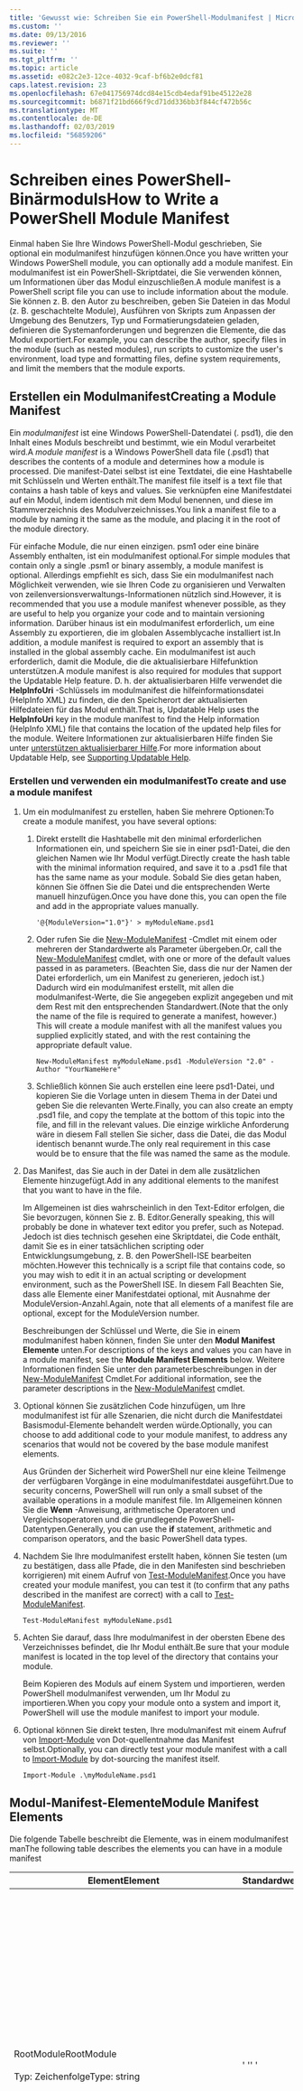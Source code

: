```yaml
---
title: 'Gewusst wie: Schreiben Sie ein PowerShell-Modulmanifest | Microsoft-Dokumentation'
ms.custom: ''
ms.date: 09/13/2016
ms.reviewer: ''
ms.suite: ''
ms.tgt_pltfrm: ''
ms.topic: article
ms.assetid: e082c2e3-12ce-4032-9caf-bf6b2e0dcf81
caps.latest.revision: 23
ms.openlocfilehash: 67e041756974dcd84e15cdb4edaf91be45122e28
ms.sourcegitcommit: b6871f21bd666f9cd71dd336bb3f844cf472b56c
ms.translationtype: MT
ms.contentlocale: de-DE
ms.lasthandoff: 02/03/2019
ms.locfileid: "56859206"
---
```

# <a name="how-to-write-a-powershell-module-manifest"></a><span data-ttu-id="16eb9-102">Schreiben eines PowerShell-Binärmoduls</span><span class="sxs-lookup"><span data-stu-id="16eb9-102">How to Write a PowerShell Module Manifest</span></span>

<span data-ttu-id="16eb9-103">Einmal haben Sie Ihre Windows PowerShell-Modul geschrieben, Sie optional ein modulmanifest hinzufügen können.</span><span class="sxs-lookup"><span data-stu-id="16eb9-103">Once you have written your Windows PowerShell module, you can optionally add a module manifest.</span></span> <span data-ttu-id="16eb9-104">Ein modulmanifest ist ein PowerShell-Skriptdatei, die Sie verwenden können, um Informationen über das Modul einzuschließen.</span><span class="sxs-lookup"><span data-stu-id="16eb9-104">A module manifest is a PowerShell script file you can use to include information about the module.</span></span> <span data-ttu-id="16eb9-105">Sie können z. B. den Autor zu beschreiben, geben Sie Dateien in das Modul (z. B. geschachtelte Module), Ausführen von Skripts zum Anpassen der Umgebung des Benutzers, Typ und Formatierungsdateien geladen, definieren die Systemanforderungen und begrenzen die Elemente, die das Modul exportiert.</span><span class="sxs-lookup"><span data-stu-id="16eb9-105">For example, you can describe the author, specify files in the module (such as nested modules), run scripts to customize the user's environment, load type and formatting files, define system requirements, and limit the members that the module exports.</span></span>

## <a name="creating-a-module-manifest"></a><span data-ttu-id="16eb9-106">Erstellen ein Modulmanifest</span><span class="sxs-lookup"><span data-stu-id="16eb9-106">Creating a Module Manifest</span></span>

<span data-ttu-id="16eb9-107">Ein *modulmanifest* ist eine Windows PowerShell-Datendatei (. psd1), die den Inhalt eines Moduls beschreibt und bestimmt, wie ein Modul verarbeitet wird.</span><span class="sxs-lookup"><span data-stu-id="16eb9-107">A *module manifest* is a Windows PowerShell data file (.psd1) that describes the contents of a module and determines how a module is processed.</span></span> <span data-ttu-id="16eb9-108">Die manifest-Datei selbst ist eine Textdatei, die eine Hashtabelle mit Schlüsseln und Werten enthält.</span><span class="sxs-lookup"><span data-stu-id="16eb9-108">The manifest file itself is a text file that contains a hash table of keys and values.</span></span> <span data-ttu-id="16eb9-109">Sie verknüpfen eine Manifestdatei auf ein Modul, indem identisch mit dem Modul benennen, und diese im Stammverzeichnis des Modulverzeichnisses.</span><span class="sxs-lookup"><span data-stu-id="16eb9-109">You link a manifest file to a module by naming it the same as the module, and placing it in the root of the module directory.</span></span>

<span data-ttu-id="16eb9-110">Für einfache Module, die nur einen einzigen. psm1 oder eine binäre Assembly enthalten, ist ein modulmanifest optional.</span><span class="sxs-lookup"><span data-stu-id="16eb9-110">For simple modules that contain only a single .psm1 or binary assembly, a module manifest is optional.</span></span> <span data-ttu-id="16eb9-111">Allerdings empfiehlt es sich, dass Sie ein modulmanifest nach Möglichkeit verwenden, wie sie Ihren Code zu organisieren und Verwalten von zeilenversionsverwaltungs-Informationen nützlich sind.</span><span class="sxs-lookup"><span data-stu-id="16eb9-111">However, it is recommended that you use a module manifest whenever possible, as they are useful to help you organize your code and to maintain versioning information.</span></span> <span data-ttu-id="16eb9-112">Darüber hinaus ist ein modulmanifest erforderlich, um eine Assembly zu exportieren, die im globalen Assemblycache installiert ist.</span><span class="sxs-lookup"><span data-stu-id="16eb9-112">In addition, a module manifest is required to export an assembly that is installed in the global assembly cache.</span></span> <span data-ttu-id="16eb9-113">Ein modulmanifest ist auch erforderlich, damit die Module, die die aktualisierbare Hilfefunktion unterstützen.</span><span class="sxs-lookup"><span data-stu-id="16eb9-113">A module manifest is also required for modules that support the Updatable Help feature.</span></span> <span data-ttu-id="16eb9-114">D. h. der aktualisierbaren Hilfe verwendet die **HelpInfoUri** -Schlüssels im modulmanifest die hilfeinformationsdatei (HelpInfo XML) zu finden, die den Speicherort der aktualisierten Hilfedateien für das Modul enthält.</span><span class="sxs-lookup"><span data-stu-id="16eb9-114">That is, Updatable Help uses the **HelpInfoUri** key in the module manifest to find the Help information (HelpInfo XML) file that contains the location of the updated help files for the module.</span></span> <span data-ttu-id="16eb9-115">Weitere Informationen zur aktualisierbaren Hilfe finden Sie unter [unterstützen aktualisierbarer Hilfe](./supporting-updatable-help.md).</span><span class="sxs-lookup"><span data-stu-id="16eb9-115">For more information about Updatable Help, see [Supporting Updatable Help](./supporting-updatable-help.md).</span></span>

### <a name="to-create-and-use-a-module-manifest"></a><span data-ttu-id="16eb9-116">Erstellen und verwenden ein modulmanifest</span><span class="sxs-lookup"><span data-stu-id="16eb9-116">To create and use a module manifest</span></span>

1. <span data-ttu-id="16eb9-117">Um ein modulmanifest zu erstellen, haben Sie mehrere Optionen:</span><span class="sxs-lookup"><span data-stu-id="16eb9-117">To create a module manifest, you have several options:</span></span>

   1. <span data-ttu-id="16eb9-118">Direkt erstellt die Hashtabelle mit den minimal erforderlichen Informationen ein, und speichern Sie sie in einer psd1-Datei, die den gleichen Namen wie Ihr Modul verfügt.</span><span class="sxs-lookup"><span data-stu-id="16eb9-118">Directly create the hash table with the minimal information required, and save it to a .psd1 file that has the same name as your module.</span></span> <span data-ttu-id="16eb9-119">Sobald Sie dies getan haben, können Sie öffnen Sie die Datei und die entsprechenden Werte manuell hinzufügen.</span><span class="sxs-lookup"><span data-stu-id="16eb9-119">Once you have done this, you can open the file and add in the appropriate values manually.</span></span>

      `'@{ModuleVersion="1.0"}' > myModuleName.psd1`

   2. <span data-ttu-id="16eb9-120">Oder rufen Sie die [New-ModuleManifest](/powershell/module/Microsoft.PowerShell.Core/New-ModuleManifest) -Cmdlet mit einem oder mehreren der Standardwerte als Parameter übergeben.</span><span class="sxs-lookup"><span data-stu-id="16eb9-120">Or, call the [New-ModuleManifest](/powershell/module/Microsoft.PowerShell.Core/New-ModuleManifest) cmdlet, with one or more of the default values passed in as parameters.</span></span> <span data-ttu-id="16eb9-121">(Beachten Sie, dass die nur der Namen der Datei erforderlich, um ein Manifest zu generieren, jedoch ist.) Dadurch wird ein modulmanifest erstellt, mit allen die modulmanifest-Werte, die Sie angegeben explizit angegeben und mit dem Rest mit den entsprechenden Standardwert.</span><span class="sxs-lookup"><span data-stu-id="16eb9-121">(Note that the only the name of the file is required to generate a manifest, however.) This will create a module manifest with all the manifest values you supplied explicitly stated, and with the rest containing the appropriate default value.</span></span>

      `New-ModuleManifest myModuleName.psd1 -ModuleVersion "2.0" -Author "YourNameHere"`

   3. <span data-ttu-id="16eb9-122">Schließlich können Sie auch erstellen eine leere psd1-Datei, und kopieren Sie die Vorlage unten in diesem Thema in der Datei und geben Sie die relevanten Werte.</span><span class="sxs-lookup"><span data-stu-id="16eb9-122">Finally, you can also create an empty .psd1 file, and copy the template at the bottom of this topic into the file, and fill in the relevant values.</span></span> <span data-ttu-id="16eb9-123">Die einzige wirkliche Anforderung wäre in diesem Fall stellen Sie sicher, dass die Datei, die das Modul identisch benannt wurde.</span><span class="sxs-lookup"><span data-stu-id="16eb9-123">The only real requirement in this case would be to ensure that the file was named the same as the module.</span></span>

2. <span data-ttu-id="16eb9-124">Das Manifest, das Sie auch in der Datei in dem alle zusätzlichen Elemente hinzugefügt.</span><span class="sxs-lookup"><span data-stu-id="16eb9-124">Add in any additional elements to the manifest that you want to have in the file.</span></span>

   <span data-ttu-id="16eb9-125">Im Allgemeinen ist dies wahrscheinlich in den Text-Editor erfolgen, die Sie bevorzugen, können Sie z. B. Editor.</span><span class="sxs-lookup"><span data-stu-id="16eb9-125">Generally speaking, this will probably be done in whatever text editor you prefer, such as Notepad.</span></span> <span data-ttu-id="16eb9-126">Jedoch ist dies technisch gesehen eine Skriptdatei, die Code enthält, damit Sie es in einer tatsächlichen scripting oder Entwicklungsumgebung, z. B. den PowerShell-ISE bearbeiten möchten.</span><span class="sxs-lookup"><span data-stu-id="16eb9-126">However this technically is a script file that contains code, so you may wish to edit it in an actual scripting or development environment, such as the PowerShell ISE.</span></span> <span data-ttu-id="16eb9-127">In diesem Fall Beachten Sie, dass alle Elemente einer Manifestdatei optional, mit Ausnahme der ModuleVersion-Anzahl.</span><span class="sxs-lookup"><span data-stu-id="16eb9-127">Again, note that all elements of a manifest file are optional, except for the ModuleVersion number.</span></span>

   <span data-ttu-id="16eb9-128">Beschreibungen der Schlüssel und Werte, die Sie in einem modulmanifest haben können, finden Sie unter den **Modul Manifest Elemente** unten.</span><span class="sxs-lookup"><span data-stu-id="16eb9-128">For descriptions of the keys and values you can have in a module manifest, see the **Module Manifest Elements** below.</span></span> <span data-ttu-id="16eb9-129">Weitere Informationen finden Sie unter den parameterbeschreibungen in der [New-ModuleManifest](/powershell/module/Microsoft.PowerShell.Core/New-ModuleManifest) Cmdlet.</span><span class="sxs-lookup"><span data-stu-id="16eb9-129">For additional information, see the parameter descriptions in the  [New-ModuleManifest](/powershell/module/Microsoft.PowerShell.Core/New-ModuleManifest) cmdlet.</span></span>

3. <span data-ttu-id="16eb9-130">Optional können Sie zusätzlichen Code hinzufügen, um Ihre modulmanifest ist für alle Szenarien, die nicht durch die Manifestdatei Basismodul-Elemente behandelt werden würde.</span><span class="sxs-lookup"><span data-stu-id="16eb9-130">Optionally, you can choose to add additional code to your module manifest, to address any scenarios that would not be covered by the base module manifest elements.</span></span>

   <span data-ttu-id="16eb9-131">Aus Gründen der Sicherheit wird PowerShell nur eine kleine Teilmenge der verfügbaren Vorgänge in eine modulmanifestdatei ausgeführt.</span><span class="sxs-lookup"><span data-stu-id="16eb9-131">Due to security concerns, PowerShell will run only a small subset of the available operations in a module manifest file.</span></span> <span data-ttu-id="16eb9-132">Im Allgemeinen können Sie die **Wenn** -Anweisung, arithmetische Operatoren und Vergleichsoperatoren und die grundlegende PowerShell-Datentypen.</span><span class="sxs-lookup"><span data-stu-id="16eb9-132">Generally, you can use the **if** statement, arithmetic and comparison operators, and the basic PowerShell data types.</span></span>

4. <span data-ttu-id="16eb9-133">Nachdem Sie Ihre modulmanifest erstellt haben, können Sie testen (um zu bestätigen, dass alle Pfade, die in den Manifesten sind beschrieben korrigieren) mit einem Aufruf von [Test-ModuleManifest](/powershell/module/Microsoft.PowerShell.Core/Test-ModuleManifest).</span><span class="sxs-lookup"><span data-stu-id="16eb9-133">Once you have created your module manifest, you can test it (to confirm that any paths described in the manifest are correct) with a call to [Test-ModuleManifest](/powershell/module/Microsoft.PowerShell.Core/Test-ModuleManifest).</span></span>

   `Test-ModuleManifest myModuleName.psd1`

5. <span data-ttu-id="16eb9-134">Achten Sie darauf, dass Ihre modulmanifest in der obersten Ebene des Verzeichnisses befindet, die Ihr Modul enthält.</span><span class="sxs-lookup"><span data-stu-id="16eb9-134">Be sure that your module manifest is located in the top level of the directory that contains your module.</span></span>

   <span data-ttu-id="16eb9-135">Beim Kopieren des Moduls auf einem System und importieren, werden PowerShell modulmanifest verwenden, um Ihr Modul zu importieren.</span><span class="sxs-lookup"><span data-stu-id="16eb9-135">When you copy your module onto a system and import it, PowerShell will use the module manifest to import your module.</span></span>

6. <span data-ttu-id="16eb9-136">Optional können Sie direkt testen, Ihre modulmanifest mit einem Aufruf von [Import-Module](/powershell/module/Microsoft.PowerShell.Core/Import-Module) von Dot-quellentnahme das Manifest selbst.</span><span class="sxs-lookup"><span data-stu-id="16eb9-136">Optionally, you can directly test your module manifest with a call to [Import-Module](/powershell/module/Microsoft.PowerShell.Core/Import-Module) by dot-sourcing the manifest itself.</span></span>

   `Import-Module .\myModuleName.psd1`

## <a name="module-manifest-elements"></a><span data-ttu-id="16eb9-137">Modul-Manifest-Elemente</span><span class="sxs-lookup"><span data-stu-id="16eb9-137">Module Manifest Elements</span></span>

<span data-ttu-id="16eb9-138">Die folgende Tabelle beschreibt die Elemente, was in einem modulmanifest man</span><span class="sxs-lookup"><span data-stu-id="16eb9-138">The following table describes the elements you can have in a module manifest</span></span>

|<span data-ttu-id="16eb9-139">Element</span><span class="sxs-lookup"><span data-stu-id="16eb9-139">Element</span></span>|<span data-ttu-id="16eb9-140">Standardwert</span><span class="sxs-lookup"><span data-stu-id="16eb9-140">Default</span></span>|<span data-ttu-id="16eb9-141">Beschreibung</span><span class="sxs-lookup"><span data-stu-id="16eb9-141">Description</span></span>|
|-------------|-------------|-----------------|
|<span data-ttu-id="16eb9-142">RootModule</span><span class="sxs-lookup"><span data-stu-id="16eb9-142">RootModule</span></span><br /><br /> <span data-ttu-id="16eb9-143">Typ: Zeichenfolge</span><span class="sxs-lookup"><span data-stu-id="16eb9-143">Type: string</span></span>|<span data-ttu-id="16eb9-144">' '</span><span class="sxs-lookup"><span data-stu-id="16eb9-144">' '</span></span>|<span data-ttu-id="16eb9-145">Modul "oder" Binary skriptmoduldatei dieses Manifest zugeordnet.</span><span class="sxs-lookup"><span data-stu-id="16eb9-145">Script module or binary module file associated with this manifest.</span></span> <span data-ttu-id="16eb9-146">Frühere Versionen von PowerShell wird dieses Element die "moduletoprocess" aufgerufen.</span><span class="sxs-lookup"><span data-stu-id="16eb9-146">Previous versions of PowerShell called this element the ModuleToProcess.</span></span><br /><br /> <span data-ttu-id="16eb9-147">Mögliche Typen für das stammmodul können leer sein (die dies veranlasst einen **Manifest** Modul), den Namen des ein Skriptmodul (. psm1, wodurch dies eine **Skript** Modul), oder der Name eines binären Moduls (.exe oder .dll, Das macht dies eine **binäre** Modul).</span><span class="sxs-lookup"><span data-stu-id="16eb9-147">Possible types for the root module can be empty (which will make this a **Manifest** module), the name of a script module (.psm1, which makes this a **Script** module), or the name of a binary module (.exe or .dll, which makes this a **Binary** module).</span></span> <span data-ttu-id="16eb9-148">Platzieren den Namen des ein modulmanifest (psd1) oder eine Skriptdatei (ps1) in diesem Element bewirkt, dass einen Fehler auftritt.</span><span class="sxs-lookup"><span data-stu-id="16eb9-148">Placing the name of a module manifest (.psd1) or a script file (.ps1) in this element will cause an error to occur.</span></span>|
|<span data-ttu-id="16eb9-149">ModuleVersion</span><span class="sxs-lookup"><span data-stu-id="16eb9-149">ModuleVersion</span></span><br /><br /> <span data-ttu-id="16eb9-150">Typ: Zeichenfolge</span><span class="sxs-lookup"><span data-stu-id="16eb9-150">Type: string</span></span>|<span data-ttu-id="16eb9-151">1.0</span><span class="sxs-lookup"><span data-stu-id="16eb9-151">1.0</span></span>|<span data-ttu-id="16eb9-152">Die Versionsnummer dieses Moduls.</span><span class="sxs-lookup"><span data-stu-id="16eb9-152">Version number of this module.</span></span> <span data-ttu-id="16eb9-153">Die Zeichenfolge muss in [System.Version] konvertiert werden können.</span><span class="sxs-lookup"><span data-stu-id="16eb9-153">The string must be able to convert to [System.Version].</span></span> <span data-ttu-id="16eb9-154">D.h., ' #. #. #. #. #'.</span><span class="sxs-lookup"><span data-stu-id="16eb9-154">That is, '#.#.#.#.#'.</span></span> <span data-ttu-id="16eb9-155">`Import-Module` Lädt das erste Modul, das es in findet der **$psModulePath** , die mit dem Namen übereinstimmt, und verfügt über mindestens so hoch ein moduleversion-Schlüssel als die `-MinimumVersion` Parameter.</span><span class="sxs-lookup"><span data-stu-id="16eb9-155">`Import-Module` will load the first module it finds on the **$psModulePath** that matches the name, and has at least as high a ModuleVersion, as the `-MinimumVersion` parameter.</span></span> <span data-ttu-id="16eb9-156">Um eine bestimmte Version zu importieren, verwenden Sie die`-RequiredVersion` Parameter stattdessen.</span><span class="sxs-lookup"><span data-stu-id="16eb9-156">To import a specific version, use the`-RequiredVersion` parameter, instead.</span></span><br /><br /> <span data-ttu-id="16eb9-157">Beispiel: `ModuleVersion = '1.0'`</span><span class="sxs-lookup"><span data-stu-id="16eb9-157">Example: `ModuleVersion = '1.0'`</span></span>|
|<span data-ttu-id="16eb9-158">GUID</span><span class="sxs-lookup"><span data-stu-id="16eb9-158">GUID</span></span><br /><br /> <span data-ttu-id="16eb9-159">Typ: Zeichenfolge</span><span class="sxs-lookup"><span data-stu-id="16eb9-159">Type: string</span></span>|<span data-ttu-id="16eb9-160">Automatisch generierte GUID</span><span class="sxs-lookup"><span data-stu-id="16eb9-160">Autogenerated GUID</span></span>|<span data-ttu-id="16eb9-161">Die ID zur eindeutigen Identifizierung dieses Modul verwendet.</span><span class="sxs-lookup"><span data-stu-id="16eb9-161">ID used to uniquely identify this module.</span></span> <span data-ttu-id="16eb9-162">Beachten Sie, dass derzeit Importieren eines Moduls GUID nicht möglich.</span><span class="sxs-lookup"><span data-stu-id="16eb9-162">Note that you cannot currently import a module by GUID.</span></span><br /><br /> <span data-ttu-id="16eb9-163">Beispiel: `GUID = 'cfc45206-1e49-459d-a8ad-5b571ef94857'`</span><span class="sxs-lookup"><span data-stu-id="16eb9-163">Example: `GUID = 'cfc45206-1e49-459d-a8ad-5b571ef94857'`</span></span>|
|<span data-ttu-id="16eb9-164">Autor</span><span class="sxs-lookup"><span data-stu-id="16eb9-164">Author</span></span><br /><br /> <span data-ttu-id="16eb9-165">Typ: Zeichenfolge</span><span class="sxs-lookup"><span data-stu-id="16eb9-165">Type: string</span></span>|<span data-ttu-id="16eb9-166">Keine</span><span class="sxs-lookup"><span data-stu-id="16eb9-166">None</span></span>|<span data-ttu-id="16eb9-167">Der Autor dieses Moduls.</span><span class="sxs-lookup"><span data-stu-id="16eb9-167">Author of this module.</span></span><br /><br /> <span data-ttu-id="16eb9-168">Beispiel: `Author = 'AuthorNameHere'`</span><span class="sxs-lookup"><span data-stu-id="16eb9-168">Example: `Author = 'AuthorNameHere'`</span></span>|
|<span data-ttu-id="16eb9-169">CompanyName</span><span class="sxs-lookup"><span data-stu-id="16eb9-169">CompanyName</span></span><br /><br /> <span data-ttu-id="16eb9-170">Typ: Zeichenfolge</span><span class="sxs-lookup"><span data-stu-id="16eb9-170">Type: string</span></span>|<span data-ttu-id="16eb9-171">Unbekannt</span><span class="sxs-lookup"><span data-stu-id="16eb9-171">Unknown</span></span>|<span data-ttu-id="16eb9-172">Unternehmen oder den Hersteller dieses Moduls.</span><span class="sxs-lookup"><span data-stu-id="16eb9-172">Company or vendor of this module.</span></span><br /><br /> <span data-ttu-id="16eb9-173">Beispiel: `CompanyName = 'Fabrikam'`</span><span class="sxs-lookup"><span data-stu-id="16eb9-173">Example: `CompanyName = 'Fabrikam'`</span></span>|
|<span data-ttu-id="16eb9-174">Copyright</span><span class="sxs-lookup"><span data-stu-id="16eb9-174">Copyright</span></span><br /><br /> <span data-ttu-id="16eb9-175">Typ: Zeichenfolge</span><span class="sxs-lookup"><span data-stu-id="16eb9-175">Type: string</span></span>|<span data-ttu-id="16eb9-176">(c) [CurrentYear] [Autor].</span><span class="sxs-lookup"><span data-stu-id="16eb9-176">(c) [currentYear] [Author].</span></span> <span data-ttu-id="16eb9-177">Alle Rechte vorbehalten.</span><span class="sxs-lookup"><span data-stu-id="16eb9-177">All rights reserved.</span></span>|<span data-ttu-id="16eb9-178">Urheberrechtserklärung für dieses Modul.</span><span class="sxs-lookup"><span data-stu-id="16eb9-178">Copyright statement for this module.</span></span><br /><br /> <span data-ttu-id="16eb9-179">Beispiel: `Copyright = '2016 AuthorName. All rights reserved.'`</span><span class="sxs-lookup"><span data-stu-id="16eb9-179">Example: `Copyright = '2016 AuthorName. All rights reserved.'`</span></span>|
|<span data-ttu-id="16eb9-180">Beschreibung</span><span class="sxs-lookup"><span data-stu-id="16eb9-180">Description</span></span><br /><br /> <span data-ttu-id="16eb9-181">Typ: Zeichenfolge</span><span class="sxs-lookup"><span data-stu-id="16eb9-181">Type: string</span></span>|<span data-ttu-id="16eb9-182">' '</span><span class="sxs-lookup"><span data-stu-id="16eb9-182">' '</span></span>|<span data-ttu-id="16eb9-183">Beschreibung der von diesem Modul bereitgestellten Funktionen.</span><span class="sxs-lookup"><span data-stu-id="16eb9-183">Description of the functionality provided by this module.</span></span><br /><br /> <span data-ttu-id="16eb9-184">Beispiel: `Description = 'This is a description of a module.'`</span><span class="sxs-lookup"><span data-stu-id="16eb9-184">Example: `Description = 'This is a description of a module.'`</span></span>|
|<span data-ttu-id="16eb9-185">PowerShellVersion</span><span class="sxs-lookup"><span data-stu-id="16eb9-185">PowerShellVersion</span></span><br /><br /> <span data-ttu-id="16eb9-186">Typ: Zeichenfolge</span><span class="sxs-lookup"><span data-stu-id="16eb9-186">Type: string</span></span>|<span data-ttu-id="16eb9-187">' '</span><span class="sxs-lookup"><span data-stu-id="16eb9-187">' '</span></span>|<span data-ttu-id="16eb9-188">Die Mindestversion von der Windows PowerShell-Engine, die von diesem Modul erforderlich.</span><span class="sxs-lookup"><span data-stu-id="16eb9-188">Minimum version of the Windows PowerShell engine required by this module.</span></span> <span data-ttu-id="16eb9-189">Aktuell gültigen Werte sind 1.0, 2.0, 3.0, 4.0 und 5.0.</span><span class="sxs-lookup"><span data-stu-id="16eb9-189">Current valid values are 1.0, 2.0, 3.0, 4.0, and 5.0.</span></span><br /><br /> <span data-ttu-id="16eb9-190">Beispiel: `PowerShellVersion = '5.0'`</span><span class="sxs-lookup"><span data-stu-id="16eb9-190">Example: `PowerShellVersion = '5.0'`</span></span>|
|<span data-ttu-id="16eb9-191">PowerShellHostName</span><span class="sxs-lookup"><span data-stu-id="16eb9-191">PowerShellHostName</span></span><br /><br /> <span data-ttu-id="16eb9-192">Typ: Zeichenfolge</span><span class="sxs-lookup"><span data-stu-id="16eb9-192">Type: string</span></span>|<span data-ttu-id="16eb9-193">' '</span><span class="sxs-lookup"><span data-stu-id="16eb9-193">' '</span></span>|<span data-ttu-id="16eb9-194">Gibt den Namen des Windows PowerShell-Hosts, die vom Modul erforderlich ist.</span><span class="sxs-lookup"><span data-stu-id="16eb9-194">Specifies the name of the Windows PowerShell host that is required by the module.</span></span> <span data-ttu-id="16eb9-195">Dieser Name wird von Windows PowerShell bereitgestellt.</span><span class="sxs-lookup"><span data-stu-id="16eb9-195">This name is provided by Windows PowerShell.</span></span> <span data-ttu-id="16eb9-196">Um den Namen des Hostprogramms in der Anwendung suchen, geben: `$host.name` .</span><span class="sxs-lookup"><span data-stu-id="16eb9-196">To find the name of a host program, in the program, type: `$host.name` .</span></span><br /><br /> <span data-ttu-id="16eb9-197">Beispiel: `PowerShellHostName = 'Windows PowerShell ISE Host'`</span><span class="sxs-lookup"><span data-stu-id="16eb9-197">Example: `PowerShellHostName = 'Windows PowerShell ISE Host'`</span></span>|
|<span data-ttu-id="16eb9-198">PowerShellHostVersion</span><span class="sxs-lookup"><span data-stu-id="16eb9-198">PowerShellHostVersion</span></span><br /><br /> <span data-ttu-id="16eb9-199">Typ: Zeichenfolge</span><span class="sxs-lookup"><span data-stu-id="16eb9-199">Type: string</span></span>|<span data-ttu-id="16eb9-200">' '</span><span class="sxs-lookup"><span data-stu-id="16eb9-200">' '</span></span>|<span data-ttu-id="16eb9-201">Die Mindestversion des Windows PowerShell-Hosts, die von diesem Modul erforderlich.</span><span class="sxs-lookup"><span data-stu-id="16eb9-201">Minimum version of the Windows PowerShell host required by this module.</span></span><br /><br /> <span data-ttu-id="16eb9-202">Beispiel: `PowerShellHostVersion = '2.0'`</span><span class="sxs-lookup"><span data-stu-id="16eb9-202">Example: `PowerShellHostVersion = '2.0'`</span></span>|
|<span data-ttu-id="16eb9-203">DotNetFrameworkVersion</span><span class="sxs-lookup"><span data-stu-id="16eb9-203">DotNetFrameworkVersion</span></span><br /><br /> <span data-ttu-id="16eb9-204">Typ: Zeichenfolge</span><span class="sxs-lookup"><span data-stu-id="16eb9-204">Type: string</span></span>|<span data-ttu-id="16eb9-205">' '</span><span class="sxs-lookup"><span data-stu-id="16eb9-205">' '</span></span>|<span data-ttu-id="16eb9-206">Die Mindestversion von Microsoft .NET Framework, die von diesem Modul erforderlich.</span><span class="sxs-lookup"><span data-stu-id="16eb9-206">Minimum version of Microsoft .NET Framework required by this module.</span></span><br /><br /> <span data-ttu-id="16eb9-207">Beispiel: `DotNetFrameorkVersion = '3.5'`</span><span class="sxs-lookup"><span data-stu-id="16eb9-207">Example: `DotNetFrameorkVersion = '3.5'`</span></span>|
|<span data-ttu-id="16eb9-208">CLRVersion</span><span class="sxs-lookup"><span data-stu-id="16eb9-208">CLRVersion</span></span><br /><br /> <span data-ttu-id="16eb9-209">Typ: Zeichenfolge</span><span class="sxs-lookup"><span data-stu-id="16eb9-209">Type: string</span></span>|<span data-ttu-id="16eb9-210">' '</span><span class="sxs-lookup"><span data-stu-id="16eb9-210">' '</span></span>|<span data-ttu-id="16eb9-211">Die Mindestversion von die common Language Runtime (CLR), das von diesem Modul erforderlich.</span><span class="sxs-lookup"><span data-stu-id="16eb9-211">Minimum version of the common language runtime (CLR) required by this module.</span></span><br /><br /> <span data-ttu-id="16eb9-212">Beispiel: `CLRVersion = '3.5'`</span><span class="sxs-lookup"><span data-stu-id="16eb9-212">Example: `CLRVersion = '3.5'`</span></span>|
|<span data-ttu-id="16eb9-213">ProcessorArchitecture</span><span class="sxs-lookup"><span data-stu-id="16eb9-213">ProcessorArchitecture</span></span><br /><br /> <span data-ttu-id="16eb9-214">Typ: Zeichenfolge</span><span class="sxs-lookup"><span data-stu-id="16eb9-214">Type: string</span></span>|<span data-ttu-id="16eb9-215">' '</span><span class="sxs-lookup"><span data-stu-id="16eb9-215">' '</span></span>|<span data-ttu-id="16eb9-216">Prozessorarchitektur (keiner, X86, Amd64) von diesem Modul erforderlich.</span><span class="sxs-lookup"><span data-stu-id="16eb9-216">Processor architecture (None, X86, Amd64) required by this module.</span></span> <span data-ttu-id="16eb9-217">Gültige Werte sind x86, AMD64, IA64 und None (unbekannt oder nicht angegeben).</span><span class="sxs-lookup"><span data-stu-id="16eb9-217">Valid values are x86, AMD64, IA64, and None (unknown or unspecified).</span></span><br /><br /> <span data-ttu-id="16eb9-218">Beispiel: `ProcessorArchitecture = 'x86'`</span><span class="sxs-lookup"><span data-stu-id="16eb9-218">Example: `ProcessorArchitecture = 'x86'`</span></span>|
|<span data-ttu-id="16eb9-219">RequiredModules</span><span class="sxs-lookup"><span data-stu-id="16eb9-219">RequiredModules</span></span><br /><br /> <span data-ttu-id="16eb9-220">Typ: [String []]</span><span class="sxs-lookup"><span data-stu-id="16eb9-220">Type: [string[]]</span></span>|<span data-ttu-id="16eb9-221">@()</span><span class="sxs-lookup"><span data-stu-id="16eb9-221">@()</span></span>|<span data-ttu-id="16eb9-222">Module, die in der globalen Umgebung vor dem Importieren dieses Modul importiert werden müssen.</span><span class="sxs-lookup"><span data-stu-id="16eb9-222">Modules that must be imported into the global environment prior to importing this module.</span></span> <span data-ttu-id="16eb9-223">Dies lädt die Module aufgeführt, es sei denn, sie bereits geladen wurden.</span><span class="sxs-lookup"><span data-stu-id="16eb9-223">This will load any modules listed unless they have already been loaded.</span></span> <span data-ttu-id="16eb9-224">(Z. B. möglicherweise einige Module bereits von einem anderen Modul geladen werden.).</span><span class="sxs-lookup"><span data-stu-id="16eb9-224">(For example, some modules may already be loaded by a different module.).</span></span> <span data-ttu-id="16eb9-225">Es ist auch möglich, an eine bestimmte Version zu laden, indem `RequiredVersion` statt `ModuleVersion`.</span><span class="sxs-lookup"><span data-stu-id="16eb9-225">It is also possible to specify a specific version to load using `RequiredVersion` rather than `ModuleVersion`.</span></span> <span data-ttu-id="16eb9-226">Bei Verwendung `ModuleVersion` lädt die neueste Version, die mit einem Minimum an die angegebene Version zur Verfügung.</span><span class="sxs-lookup"><span data-stu-id="16eb9-226">When using `ModuleVersion` it will load the newest version available with a minimum of the version specified.</span></span><br /><br /> <span data-ttu-id="16eb9-227">Beispiel: `RequiredModules = @(@{ModuleName="myDependentModule", ModuleVersion="2.0",Guid="cfc45206-1e49-459d-a8ad-5b571ef94857"})`</span><span class="sxs-lookup"><span data-stu-id="16eb9-227">Example: `RequiredModules = @(@{ModuleName="myDependentModule", ModuleVersion="2.0",Guid="cfc45206-1e49-459d-a8ad-5b571ef94857"})`</span></span><br /><br /> <span data-ttu-id="16eb9-228">Beispiel: `RequiredModules = @(@{ModuleName="myDependentModule", RequiredVersion="1.5",Guid="cfc45206-1e49-459d-a8ad-5b571ef94857"})`</span><span class="sxs-lookup"><span data-stu-id="16eb9-228">Example: `RequiredModules = @(@{ModuleName="myDependentModule", RequiredVersion="1.5",Guid="cfc45206-1e49-459d-a8ad-5b571ef94857"})`</span></span>|
|<span data-ttu-id="16eb9-229">RequiredAssemblies</span><span class="sxs-lookup"><span data-stu-id="16eb9-229">RequiredAssemblies</span></span><br /><br /> <span data-ttu-id="16eb9-230">Typ: [String []]</span><span class="sxs-lookup"><span data-stu-id="16eb9-230">Type: [string[]]</span></span>|<span data-ttu-id="16eb9-231">@()</span><span class="sxs-lookup"><span data-stu-id="16eb9-231">@()</span></span>|<span data-ttu-id="16eb9-232">Assemblys, die vor dem Importieren dieses Modul geladen werden müssen.</span><span class="sxs-lookup"><span data-stu-id="16eb9-232">Assemblies that must be loaded prior to importing this module.</span></span><br /><br /> <span data-ttu-id="16eb9-233">Beachten Sie, dass im Gegensatz zu der RequiredModules, PowerShell die RequiredAssemblies geladen werden, wenn sie nicht bereits geladen sind.</span><span class="sxs-lookup"><span data-stu-id="16eb9-233">Note that unlike RequiredModules, PowerShell will load the RequiredAssemblies if they are not already loaded.</span></span>|
|<span data-ttu-id="16eb9-234">ScriptsToProcess</span><span class="sxs-lookup"><span data-stu-id="16eb9-234">ScriptsToProcess</span></span><br /><br /> <span data-ttu-id="16eb9-235">Typ: [String []]</span><span class="sxs-lookup"><span data-stu-id="16eb9-235">Type: [string[]]</span></span>|<span data-ttu-id="16eb9-236">@()</span><span class="sxs-lookup"><span data-stu-id="16eb9-236">@()</span></span>|<span data-ttu-id="16eb9-237">Skript (ps1)-Dateien, die im Sitzungsstatus des Aufrufers ausgeführt werden, wenn das Modul importiert wird.</span><span class="sxs-lookup"><span data-stu-id="16eb9-237">Script (.ps1) files that are run in the caller's session state when the module is imported.</span></span> <span data-ttu-id="16eb9-238">Dies ist möglicherweise die globale Sitzungen, Status oder, bei geschachtelten Modulen, die den Sitzungsstatus eines anderen Moduls.</span><span class="sxs-lookup"><span data-stu-id="16eb9-238">This could be the global session state or, for nested modules, the session state of another module.</span></span> <span data-ttu-id="16eb9-239">Sie können diese Skripts verwenden, um eine Umgebung vorbereiten, wie Sie ein Anmeldeskript verwenden würden.</span><span class="sxs-lookup"><span data-stu-id="16eb9-239">You can use these scripts to prepare an environment just as you might use a login script.</span></span><br /><br /> <span data-ttu-id="16eb9-240">Diese Skripts werden ausgeführt, bevor eines der Module, die im Manifest aufgelisteten geladen werden.</span><span class="sxs-lookup"><span data-stu-id="16eb9-240">These scripts are run before any of the modules listed in the manifest are loaded.</span></span>|
|<span data-ttu-id="16eb9-241">TypesToProcess</span><span class="sxs-lookup"><span data-stu-id="16eb9-241">TypesToProcess</span></span><br /><br /> <span data-ttu-id="16eb9-242">Typ: [Object []]</span><span class="sxs-lookup"><span data-stu-id="16eb9-242">Type: [Object[]]</span></span>|<span data-ttu-id="16eb9-243">@()</span><span class="sxs-lookup"><span data-stu-id="16eb9-243">@()</span></span>|<span data-ttu-id="16eb9-244">Geben Sie die Dateien (. ps1xml) geladen werden, wenn Sie dieses Modul zu importieren.</span><span class="sxs-lookup"><span data-stu-id="16eb9-244">Type files (.ps1xml) to be loaded when importing this module.</span></span>|
|<span data-ttu-id="16eb9-245">FormatsToProcess</span><span class="sxs-lookup"><span data-stu-id="16eb9-245">FormatsToProcess</span></span><br /><br /> <span data-ttu-id="16eb9-246">Typ: [Object []]</span><span class="sxs-lookup"><span data-stu-id="16eb9-246">Type: [Object[]]</span></span>|<span data-ttu-id="16eb9-247">@()</span><span class="sxs-lookup"><span data-stu-id="16eb9-247">@()</span></span>|<span data-ttu-id="16eb9-248">Formatdateien Sie (. ps1xml) geladen werden, wenn Sie dieses Modul zu importieren.</span><span class="sxs-lookup"><span data-stu-id="16eb9-248">Format files (.ps1xml) to be loaded when importing this module.</span></span>|
|<span data-ttu-id="16eb9-249">NestedModules</span><span class="sxs-lookup"><span data-stu-id="16eb9-249">NestedModules</span></span><br /><br /> <span data-ttu-id="16eb9-250">Typ: [Object []]</span><span class="sxs-lookup"><span data-stu-id="16eb9-250">Type: [Object[]]</span></span>|<span data-ttu-id="16eb9-251">@()</span><span class="sxs-lookup"><span data-stu-id="16eb9-251">@()</span></span>|<span data-ttu-id="16eb9-252">Module, die als geschachtelte Module des Moduls im RootModule / "moduletoprocess" angegebenen importieren.</span><span class="sxs-lookup"><span data-stu-id="16eb9-252">Modules to import as nested modules of the module specified in RootModule/ModuleToProcess.</span></span><br /><br /> <span data-ttu-id="16eb9-253">Hinzufügen einen Modulnamen für dieses Element ist vergleichbar mit einem Aufruf `Import-Module` aus dem Skript oder eine Assembly Code heraus.</span><span class="sxs-lookup"><span data-stu-id="16eb9-253">Adding a module name to this element is similar to calling `Import-Module` from within your script or assembly code.</span></span> <span data-ttu-id="16eb9-254">Der Hauptunterschied besteht darin, dass es leichter ist zu erkennen, was Sie hier in der Manifestdatei laden.</span><span class="sxs-lookup"><span data-stu-id="16eb9-254">The main difference is that it's easier to see what you are loading here in the manifest file.</span></span> <span data-ttu-id="16eb9-255">Auch wenn ein Modul nicht laden hier, werden Sie noch nicht Ihre tatsächliche Modul geladen haben.</span><span class="sxs-lookup"><span data-stu-id="16eb9-255">Also, if a module fails to load here, you will not yet have loaded your actual module.</span></span><br /><br /> <span data-ttu-id="16eb9-256">Zusätzlich zu anderen Modulen können Sie auch hier die Skripts (ps1)-Dateien laden.</span><span class="sxs-lookup"><span data-stu-id="16eb9-256">In addition to other modules, you may also load script (.ps1) files here.</span></span> <span data-ttu-id="16eb9-257">Diese Dateien werden im Rahmen der stammmodul ausgeführt.</span><span class="sxs-lookup"><span data-stu-id="16eb9-257">These files will execute in the context of the root module.</span></span> <span data-ttu-id="16eb9-258">(Dies entspricht Dot-sourcing das Skript in Ihrem Stammverzeichnis-Modul.)</span><span class="sxs-lookup"><span data-stu-id="16eb9-258">(This is equivalent to dot sourcing the script in your root module.)</span></span>|
|<span data-ttu-id="16eb9-259">FunctionsToExport</span><span class="sxs-lookup"><span data-stu-id="16eb9-259">FunctionsToExport</span></span><br /><br /> <span data-ttu-id="16eb9-260">Typ: Zeichenfolge</span><span class="sxs-lookup"><span data-stu-id="16eb9-260">Type: String</span></span>|<span data-ttu-id="16eb9-261">'\*'</span><span class="sxs-lookup"><span data-stu-id="16eb9-261">'\*'</span></span>|<span data-ttu-id="16eb9-262">Gibt die Funktionen, die das Modul exportiert (Platzhalterzeichen Zeichen sind zulässig), den Sitzungsstatus des Aufrufers an.</span><span class="sxs-lookup"><span data-stu-id="16eb9-262">Specifies the functions that the module exports (wildcard characters are permitted) to the caller's session state.</span></span> <span data-ttu-id="16eb9-263">Standardmäßig werden alle Funktionen exportiert.</span><span class="sxs-lookup"><span data-stu-id="16eb9-263">By default, all functions are exported.</span></span> <span data-ttu-id="16eb9-264">Sie können diesen Schlüssel verwenden, um die Funktionen einzuschränken, die vom Modul exportiert werden.</span><span class="sxs-lookup"><span data-stu-id="16eb9-264">You can use this key to restrict the functions that are exported by the module.</span></span><br /><br /> <span data-ttu-id="16eb9-265">Sitzungsstatus des Aufrufers kann es sich um die globale Sitzungen, Status oder, bei geschachtelten Modulen, die den Sitzungsstatus eines anderen Moduls sein.</span><span class="sxs-lookup"><span data-stu-id="16eb9-265">The caller's session state can be the global session state or, for nested modules, the session state of another module.</span></span> <span data-ttu-id="16eb9-266">Wenn geschachtelte Module zu verketten, werden alle Funktionen, die durch ein geschachteltes Modul exportiert werden, wenn ein Modul in der Kette die Funktion beschränkt, mit dem Schlüssel "functionstoexport" in den globalen Sitzungsstatus exportiert.</span><span class="sxs-lookup"><span data-stu-id="16eb9-266">When chaining nested modules, all functions that are exported by a nested module will be exported to the global session state unless a module in the chain restricts the function by using the FunctionsToExport key.</span></span><br /><br /> <span data-ttu-id="16eb9-267">Wenn das Manifest auch Aliase für die Funktionen exportiert, diesen Schlüssel kann Funktionen, deren Aliase aufgeführt sind, werden, im AliasesToExport Schlüssel entfernen, aber dieser Schlüssel kann nicht funktionsaliase zur Liste hinzugefügt.</span><span class="sxs-lookup"><span data-stu-id="16eb9-267">If the manifest also exports aliases for the functions, this key can remove functions whose aliases are listed in the AliasesToExport key, but this key cannot add function aliases to the list.</span></span>|
|<span data-ttu-id="16eb9-268">CmdletsToExport</span><span class="sxs-lookup"><span data-stu-id="16eb9-268">CmdletsToExport</span></span><br /><br /> <span data-ttu-id="16eb9-269">Typ: Zeichenfolge</span><span class="sxs-lookup"><span data-stu-id="16eb9-269">Type: String</span></span>|<span data-ttu-id="16eb9-270">'\*'</span><span class="sxs-lookup"><span data-stu-id="16eb9-270">'\*'</span></span>|<span data-ttu-id="16eb9-271">Gibt an, die Cmdlets, die das Modul exportiert (Platzhalterzeichen Zeichen sind zulässig).</span><span class="sxs-lookup"><span data-stu-id="16eb9-271">Specifies the cmdlets that the module exports (wildcard characters are permitted).</span></span> <span data-ttu-id="16eb9-272">Standardmäßig werden alle Cmdlets exportiert.</span><span class="sxs-lookup"><span data-stu-id="16eb9-272">By default, all cmdlets are exported.</span></span> <span data-ttu-id="16eb9-273">Sie können diesen Schlüssel verwenden, um die Cmdlets einzuschränken, die vom Modul exportiert werden.</span><span class="sxs-lookup"><span data-stu-id="16eb9-273">You can use this key to restrict the cmdlets that are exported by the module.</span></span><br /><br /> <span data-ttu-id="16eb9-274">Sitzungsstatus des Aufrufers kann es sich um die globale Sitzungen, Status oder, bei geschachtelten Modulen, die den Sitzungsstatus eines anderen Moduls sein.</span><span class="sxs-lookup"><span data-stu-id="16eb9-274">The caller's session state can be the global session state or, for nested modules, the session state of another module.</span></span> <span data-ttu-id="16eb9-275">Wenn Sie geschachtelte Module Verkettung sind, werden alle Cmdlets, die durch ein geschachteltes Modul exportiert werden, wenn ein Modul in der Kette das-Cmdlet beschränkt, mit dem Schlüssel CmdletsToExport letztendlich auf den globalen Sitzungsstatus exportiert.</span><span class="sxs-lookup"><span data-stu-id="16eb9-275">When you are chaining nested modules, all cmdlets that are exported by a nested module will be ultimately exported to the global session state unless a module in the chain restricts the cmdlet by using the CmdletsToExport key.</span></span><br /><br /> <span data-ttu-id="16eb9-276">Wenn das Manifest auch Aliase für die Cmdlets exportiert, diesen Schlüssel kann Cmdlets, deren Aliasnamen aufgelistet sind, im AliasesToExport Schlüssel entfernen, aber dieser Schlüssel kann nicht das Cmdlet-Aliase zur Liste hinzufügen.</span><span class="sxs-lookup"><span data-stu-id="16eb9-276">If the manifest also exports aliases for the cmdlets, this key can remove cmdlets whose aliases are listed in the AliasesToExport key, but this key cannot add cmdlet aliases to the list.</span></span>|
|<span data-ttu-id="16eb9-277">VariablesToExport</span><span class="sxs-lookup"><span data-stu-id="16eb9-277">VariablesToExport</span></span><br /><br /> <span data-ttu-id="16eb9-278">Typ: Zeichenfolge</span><span class="sxs-lookup"><span data-stu-id="16eb9-278">Type: String</span></span>|<span data-ttu-id="16eb9-279">'\*'</span><span class="sxs-lookup"><span data-stu-id="16eb9-279">'\*'</span></span>|<span data-ttu-id="16eb9-280">Gibt die Variablen, die das Modul exportiert (Platzhalterzeichen Zeichen sind zulässig), den Sitzungsstatus des Aufrufers an.</span><span class="sxs-lookup"><span data-stu-id="16eb9-280">Specifies the variables that the module exports (wildcard characters are permitted) to the caller's session state.</span></span> <span data-ttu-id="16eb9-281">Standardmäßig werden alle Variablen exportiert.</span><span class="sxs-lookup"><span data-stu-id="16eb9-281">By default, all variables are exported.</span></span> <span data-ttu-id="16eb9-282">Sie können diesen Schlüssel verwenden, um die Variablen einzuschränken, die vom Modul exportiert werden.</span><span class="sxs-lookup"><span data-stu-id="16eb9-282">You can use this key to restrict the variables that are exported by the module.</span></span><br /><br /> <span data-ttu-id="16eb9-283">Sitzungsstatus des Aufrufers kann es sich um die globale Sitzungen, Status oder, bei geschachtelten Modulen, die den Sitzungsstatus eines anderen Moduls sein.</span><span class="sxs-lookup"><span data-stu-id="16eb9-283">The caller's session state can be the global session state or, for nested modules, the session state of another module.</span></span> <span data-ttu-id="16eb9-284">Wenn Sie geschachtelte Module Verkettung sind, werden alle Variablen, die durch ein geschachteltes Modul exportiert werden, wenn ein Modul in der Kette der Variablen beschränkt, mit dem Schlüssel VariablesToExport auf den globalen Sitzungsstatus exportiert.</span><span class="sxs-lookup"><span data-stu-id="16eb9-284">When you are chaining nested modules, all variables that are exported by a nested module will be exported to the global session state unless a module in the chain restricts the variable by using the VariablesToExport key.</span></span><br /><br /> <span data-ttu-id="16eb9-285">Wenn das Manifest auch Aliase für Variablen exportiert, diesen Schlüssel kann Variablen, deren Aliasnamen aufgelistet sind, im AliasesToExport Schlüssel entfernen, aber dieser Schlüssel kann nicht Variable Aliase zur Liste hinzugefügt.</span><span class="sxs-lookup"><span data-stu-id="16eb9-285">If the manifest also exports aliases for the variables, this key can remove variables whose aliases are listed in the AliasesToExport key, but this key cannot add variable aliases to the list.</span></span>|
|<span data-ttu-id="16eb9-286">AliasesToExport</span><span class="sxs-lookup"><span data-stu-id="16eb9-286">AliasesToExport</span></span><br /><br /> <span data-ttu-id="16eb9-287">Typ: Zeichenfolge</span><span class="sxs-lookup"><span data-stu-id="16eb9-287">Type: String</span></span>|<span data-ttu-id="16eb9-288">'\*'</span><span class="sxs-lookup"><span data-stu-id="16eb9-288">'\*'</span></span>|<span data-ttu-id="16eb9-289">Gibt die Aliase, die das Modul exportiert (Platzhalterzeichen Zeichen sind zulässig), den Sitzungsstatus des Aufrufers an.</span><span class="sxs-lookup"><span data-stu-id="16eb9-289">Specifies the aliases that the module exports (wildcard characters are permitted) to the caller's session state.</span></span> <span data-ttu-id="16eb9-290">Standardmäßig werden alle Aliase exportiert.</span><span class="sxs-lookup"><span data-stu-id="16eb9-290">By default, all aliases are exported.</span></span> <span data-ttu-id="16eb9-291">Sie können diesen Schlüssel verwenden, um die Aliase einzuschränken, die vom Modul exportiert werden.</span><span class="sxs-lookup"><span data-stu-id="16eb9-291">You can use this key to restrict the aliases that are exported by the module.</span></span><br /><br /> <span data-ttu-id="16eb9-292">Sitzungsstatus des Aufrufers kann es sich um die globale Sitzungen, Status oder, bei geschachtelten Modulen, die den Sitzungsstatus eines anderen Moduls sein.</span><span class="sxs-lookup"><span data-stu-id="16eb9-292">The caller's session state can be the global session state or, for nested modules, the session state of another module.</span></span> <span data-ttu-id="16eb9-293">Wenn Sie geschachtelte Module Verkettung sind, werden alle Aliase, die durch ein geschachteltes Modul exportiert werden, wenn ein Modul in der Kette den Alias beschränkt, mit dem Schlüssel AliasesToExport letztendlich auf den globalen Sitzungsstatus exportiert.</span><span class="sxs-lookup"><span data-stu-id="16eb9-293">When you are chaining nested modules, all aliases that are exported by a nested module will be ultimately exported to the global session state unless a module in the chain restricts the alias by using the AliasesToExport key.</span></span>|
|<span data-ttu-id="16eb9-294">ModuleList</span><span class="sxs-lookup"><span data-stu-id="16eb9-294">ModuleList</span></span><br /><br /> <span data-ttu-id="16eb9-295">Typ: [String []]</span><span class="sxs-lookup"><span data-stu-id="16eb9-295">Type: [string[]]</span></span>|<span data-ttu-id="16eb9-296">@()</span><span class="sxs-lookup"><span data-stu-id="16eb9-296">@()</span></span>|<span data-ttu-id="16eb9-297">Gibt alle Module, die verpackt werden mit diesem Modul an.</span><span class="sxs-lookup"><span data-stu-id="16eb9-297">Specifies all the modules that are packaged with this module.</span></span> <span data-ttu-id="16eb9-298">Diese Module können anhand des Namens (eine durch Trennzeichen getrennte Zeichenfolge) oder als eine Hashtabelle mit Schlüsseln von ModuleName "und" GUID eingegeben werden.</span><span class="sxs-lookup"><span data-stu-id="16eb9-298">These modules can be entered by name (a comma-separated string) or as a hash table with ModuleName and GUID keys.</span></span> <span data-ttu-id="16eb9-299">Die Hashtabelle kann außerdem einen optionalen ModuleVersion-Schlüssel haben.</span><span class="sxs-lookup"><span data-stu-id="16eb9-299">The hash table can also have an optional ModuleVersion key.</span></span> <span data-ttu-id="16eb9-300">Der Schlüssel ModuleList dient, die als eine Inventur Modul fungiert.</span><span class="sxs-lookup"><span data-stu-id="16eb9-300">The ModuleList key is designed to act as a module inventory.</span></span> <span data-ttu-id="16eb9-301">Diese Module werden nicht automatisch verarbeitet.</span><span class="sxs-lookup"><span data-stu-id="16eb9-301">These modules are not automatically processed.</span></span>|
|<span data-ttu-id="16eb9-302">Dateiliste</span><span class="sxs-lookup"><span data-stu-id="16eb9-302">FileList</span></span><br /><br /> <span data-ttu-id="16eb9-303">Typ: [String []]</span><span class="sxs-lookup"><span data-stu-id="16eb9-303">Type: [string[]]</span></span>|<span data-ttu-id="16eb9-304">@()</span><span class="sxs-lookup"><span data-stu-id="16eb9-304">@()</span></span>|<span data-ttu-id="16eb9-305">Liste aller Dateien, die mit diesem Modul verpackt.</span><span class="sxs-lookup"><span data-stu-id="16eb9-305">List of all files packaged with this module.</span></span> <span data-ttu-id="16eb9-306">Als mit ModuleList, FileList ist, die Sie als eine Inventarliste zu unterstützen, und andernfalls nicht verarbeitet.</span><span class="sxs-lookup"><span data-stu-id="16eb9-306">As with ModuleList, FileList is to assist you as an inventory list, and is not otherwise processed.</span></span>|
|<span data-ttu-id="16eb9-307">PrivateData</span><span class="sxs-lookup"><span data-stu-id="16eb9-307">PrivateData</span></span><br /><br /> <span data-ttu-id="16eb9-308">Typ: [Objekt]</span><span class="sxs-lookup"><span data-stu-id="16eb9-308">Type: [object]</span></span>|<span data-ttu-id="16eb9-309">' '</span><span class="sxs-lookup"><span data-stu-id="16eb9-309">' '</span></span>|<span data-ttu-id="16eb9-310">Gibt alle privaten Daten, die für das stammmodul durch den RootModule / "moduletoprocess"-Schlüssel angegebene übergeben werden müssen.</span><span class="sxs-lookup"><span data-stu-id="16eb9-310">Specifies any private data that needs to be passed to the root module specified by the RootModule/ModuleToProcess key.</span></span>|
|<span data-ttu-id="16eb9-311">HelpInfoURI</span><span class="sxs-lookup"><span data-stu-id="16eb9-311">HelpInfoURI</span></span><br /><br /> <span data-ttu-id="16eb9-312">Typ: Zeichenfolge</span><span class="sxs-lookup"><span data-stu-id="16eb9-312">Type: string</span></span>|<span data-ttu-id="16eb9-313">' '</span><span class="sxs-lookup"><span data-stu-id="16eb9-313">' '</span></span>|<span data-ttu-id="16eb9-314">HelpInfo-URI dieses Moduls.</span><span class="sxs-lookup"><span data-stu-id="16eb9-314">HelpInfo URI of this module.</span></span>|
|<span data-ttu-id="16eb9-315">DefaultCommandPrefix</span><span class="sxs-lookup"><span data-stu-id="16eb9-315">DefaultCommandPrefix</span></span><br /><br /> <span data-ttu-id="16eb9-316">Typ: Zeichenfolge</span><span class="sxs-lookup"><span data-stu-id="16eb9-316">Type: string</span></span>|<span data-ttu-id="16eb9-317">' '</span><span class="sxs-lookup"><span data-stu-id="16eb9-317">' '</span></span>|<span data-ttu-id="16eb9-318">Das Standardpräfix für Befehle, die aus diesem Modul exportiert werden.</span><span class="sxs-lookup"><span data-stu-id="16eb9-318">Default prefix for commands exported from this module.</span></span> <span data-ttu-id="16eb9-319">Überschreiben der Standard-Präfix mit `Import-Module` -Präfix.</span><span class="sxs-lookup"><span data-stu-id="16eb9-319">Override the default prefix using `Import-Module` -Prefix.</span></span>|

## <a name="sample-module-manifest"></a><span data-ttu-id="16eb9-320">Beispiel-Modulmanifest</span><span class="sxs-lookup"><span data-stu-id="16eb9-320">Sample Module Manifest</span></span>

<span data-ttu-id="16eb9-321">Das folgende Beispiel modulmanifest zeigt die Schlüssel und die Standardwerte in einem modulmanifest an.</span><span class="sxs-lookup"><span data-stu-id="16eb9-321">The following sample module manifest shows the keys and default values in a module manifest.</span></span> <span data-ttu-id="16eb9-322">In diesem Beispiel wurde mithilfe der `New-ModuleManifest` Cmdlets in Windows PowerShell 3.0.</span><span class="sxs-lookup"><span data-stu-id="16eb9-322">This example was created by using the `New-ModuleManifest` cmdlet in Windows PowerShell 3.0.</span></span> <span data-ttu-id="16eb9-323">Wenn Sie mehrere Module zu erstellen, können Sie dieses Cmdlet verwenden, um Manifestvorlage zu erstellen, die für unterschiedliche Module anschließend geändert werden können.</span><span class="sxs-lookup"><span data-stu-id="16eb9-323">When creating multiple modules, you can use this cmdlet to create a manifest template that can then be modified for different modules.</span></span>

```powershell
#
# Module manifest for module 'myManifest'
#
# Generated by: User01
#
# Generated on: 1/24/2012
#

@{

# Script module or binary module file associated with this manifest
#RootModule = ''

# Version number of this module.
ModuleVersion = '1.0'

# ID used to uniquely identify this module
GUID = 'd0a9150d-b6a4-4b17-a325-e3a24fed0aa9'

# Author of this module
Author = 'User01'

# Company or vendor of this module
CompanyName = 'Unknown'

# Copyright statement for this module
Copyright = '(c) 2012 User01. All rights reserved.'

# Description of the functionality provided by this module
# Description = ''

# Minimum version of the Windows PowerShell engine required by this module
# PowerShellVersion = ''

# Name of the Windows PowerShell host required by this module
# PowerShellHostName = ''

# Minimum version of the Windows PowerShell host required by this module
# PowerShellHostVersion = ''

# Minimum version of the .NET Framework required by this module
# DotNetFrameworkVersion = ''

# Minimum version of the common language runtime (CLR) required by this module
# CLRVersion = ''

# Processor architecture (None, X86, Amd64) required by this module
# ProcessorArchitecture = ''

# Modules that must be imported into the global environment prior to importing this module
# RequiredModules = @()

# Assemblies that must be loaded prior to importing this module
# RequiredAssemblies = @()

# Script files (.ps1) that are run in the caller's environment prior to importing this module
# ScriptsToProcess = @()

# Type files (.ps1xml) to be loaded when importing this module
# TypesToProcess = @()

# Format files (.ps1xml) to be loaded when importing this module
# FormatsToProcess = @()

# Modules to import as nested modules of the module specified in RootModule/ModuleToProcess
# NestedModules = @()

# Functions to export from this module
FunctionsToExport = '*'

# Cmdlets to export from this module
CmdletsToExport = '*'

# Variables to export from this module
VariablesToExport = '*'

# Aliases to export from this module
AliasesToExport = '*'

# List of all modules packaged with this module
# ModuleList = @()

# List of all files packaged with this module
# FileList = @()

# Private data to pass to the module specified in RootModule/ModuleToProcess
# PrivateData = ''

# HelpInfo URI of this module
# HelpInfoURI = ''

# Default prefix for commands exported from this module. Override the default prefix using Import-Module -Prefix.
# DefaultCommandPrefix = ''

}

```

## <a name="see-also"></a><span data-ttu-id="16eb9-324">Weitere Informationen</span><span class="sxs-lookup"><span data-stu-id="16eb9-324">See Also</span></span>

[<span data-ttu-id="16eb9-325">Schreiben eines Windows PowerShell-Moduls</span><span class="sxs-lookup"><span data-stu-id="16eb9-325">Writing a Windows PowerShell Module</span></span>](./writing-a-windows-powershell-module.md)
